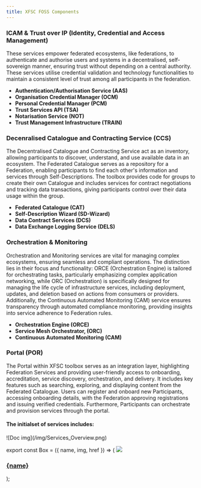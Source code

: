 ```yaml
---
title: XFSC FOSS Components
---
```


### ICAM & Trust over IP (Identity, Credential and Access Management)

These services empower federated ecosystems, like federations, to authenticate and authorise users and systems in a decentralised, self-sovereign manner, ensuring trust without depending on a central authority. These services utilise credential validation and technology functionalities to maintain a consistent level of trust among all participants in the federation.

- **Authentication/Authorisation Service (AAS)**
- **Organisation Credential Manager (OCM)**
- **Personal Credential Manager (PCM)**
- **Trust Services API (TSA)**
- **Notarisation Service (NOT)**
- **Trust Management Infrastructure (TRAIN)**

### Decenralised Catalogue and Contracting Service (CCS)

The Decentralised Catalogue and Contracting Service act as an inventory, allowing participants to discover, understand, and use available data in an ecosystem. The Federated Catalogue serves as a repository for a Federation, enabling participants to find each other's information and services through Self-Descriptions. The toolbox provides code for groups to create their own Catalogue and includes services for contract negotiations and tracking data transactions, giving participants control over their data usage within the group.

- **Federated Catalogue (CAT)**
- **Self-Description Wizard (SD-Wizard)**
- **Data Contract Services (DCS)**
- **Data Exchange Logging Service (DELS)**

### Orchestration & Monitoring

Orchestration and Monitoring services are vital for managing complex ecosystems, ensuring seamless and compliant operations. The distinction lies in their focus and functionality: ORCE (Orchestration Engine) is tailored for orchestrating tasks, particularly emphasizing complex application networking, while ORC (Orchestration) is specifically designed for managing the life cycle of infrastructure services, including deployment, updates, and deletion based on actions from consumers or providers. Additionally, the Continuous Automated Monitoring (CAM) service ensures transparency through automated compliance monitoring, providing insights into service adherence to Federation rules.

- **Orchestration Engine (ORCE)**
- **Service Mesh Orchestrator, (ORC)**
- **Continuous Automated Monitoring (CAM)**

### Portal (POR)

The Portal within XFSC toolbox serves as an integration layer, highlighting Federation Services and providing user-friendly access to onboarding, accreditation, service discovery, orchestration, and delivery. It includes key features such as searching, exploring, and displaying content from the Federated Catalogue. Users can register and onboard new Participants, accessing onboarding details, with the Federation approving registrations and issuing verified credentials. Furthermore, Participants can orchestrate and provision services through the portal.

#### The initialset of services includes: 

<div class="text-center">![Doc img](/img/Services_Overview.png)</div>

export const Box = ({ name, img, href }) => (
<a class="box-container" href={href}>
<img src={img} />

<h3>{name}</h3>
</a>
);

<div class="img-container">
  <Box
    name="Identity, Credential & Access Management"
    img="/img/service_1.png"
    href="/xfsc-toolbox/xfsc-foss-components/icam-and-trust"
  />
  <Box
    name="Decenralised Catalogue and Contracting Service"
    img="/img/service_2.png"
    href="/xfsc-toolbox/xfsc-foss-components/decentralized-catalogue"
  />
  <Box
    name="Orchestration & Monitoring"
    img="/img/service_3.png"
    href="/xfsc-toolbox/xfsc-foss-components/orchestration-monitoring"
  />
  <Box name="Portal" img="/img/service_4.png" href="/xfsc-toolbox/xfsc-foss-components/portal" />
</div>
